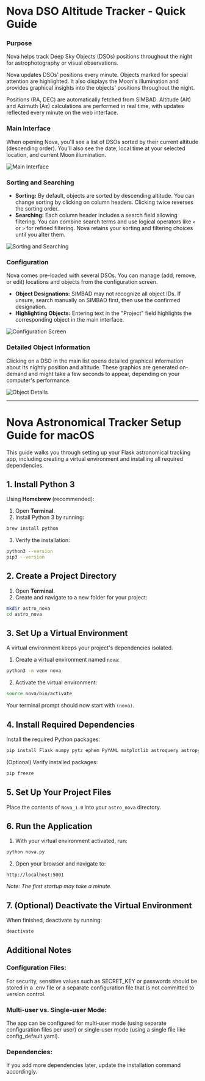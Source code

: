 # Nova DSO Altitude Tracker - Quick Guide

### Purpose
Nova helps track Deep Sky Objects (DSOs) positions throughout the night for astrophotography or visual observations.

Nova updates DSOs' positions every minute. Objects marked for special attention are highlighted. It also displays the Moon's illumination and provides graphical insights into the objects' positions throughout the night.

Positions (RA, DEC) are automatically fetched from SIMBAD. Altitude (Alt) and Azimuth (Az) calculations are performed in real time, with updates reflected every minute on the web interface.

### Main Interface
When opening Nova, you'll see a list of DSOs sorted by their current altitude (descending order). You'll also see the date, local time at your selected location, and current Moon illumination.

![Main Interface](doc/Screenshot1.png)

### Sorting and Searching
- **Sorting:** By default, objects are sorted by descending altitude. You can change sorting by clicking on column headers. Clicking twice reverses the sorting order.
- **Searching:** Each column header includes a search field allowing filtering. You can combine search terms and use logical operators like `<` or `>` for refined filtering. Nova retains your sorting and filtering choices until you alter them.

![Sorting and Searching](doc/Screenshot2.png)

### Configuration
Nova comes pre-loaded with several DSOs. You can manage (add, remove, or edit) locations and objects from the configuration screen.

- **Object Designations:** SIMBAD may not recognize all object IDs. If unsure, search manually on SIMBAD first, then use the confirmed designation.
- **Highlighting Objects:** Entering text in the "Project" field highlights the corresponding object in the main interface.

![Configuration Screen](doc/Screenshot3.png)

### Detailed Object Information
Clicking on a DSO in the main list opens detailed graphical information about its nightly position and altitude. These graphics are generated on-demand and might take a few seconds to appear, depending on your computer's performance.

![Object Details](doc/Screenshot4.png)

---

# Nova Astronomical Tracker Setup Guide for macOS

This guide walks you through setting up your Flask astronomical tracking app, including creating a virtual environment and installing all required dependencies.

## 1. Install Python 3

Using **Homebrew** (recommended):

1. Open **Terminal**.
2. Install Python 3 by running:

```bash
brew install python
```

3. Verify the installation:

```bash
python3 --version
pip3 --version
```

## 2. Create a Project Directory

1. Open **Terminal**.
2. Create and navigate to a new folder for your project:

```bash
mkdir astro_nova
cd astro_nova
```

## 3. Set Up a Virtual Environment

A virtual environment keeps your project's dependencies isolated.

1. Create a virtual environment named `nova`:

```bash
python3 -m venv nova
```

2. Activate the virtual environment:

```bash
source nova/bin/activate
```

Your terminal prompt should now start with `(nova)`.

## 4. Install Required Dependencies

Install the required Python packages:

```bash
pip install Flask numpy pytz ephem PyYAML matplotlib astroquery astropy flask_login python-decouple
```

(Optional) Verify installed packages:

```bash
pip freeze
```

## 5. Set Up Your Project Files

Place the contents of `Nova_1.0` into your `astro_nova` directory.

## 6. Run the Application

1. With your virtual environment activated, run:

```bash
python nova.py
```

2. Open your browser and navigate to:

```
http://localhost:5001
```

*Note: The first startup may take a minute.*

## 7. (Optional) Deactivate the Virtual Environment

When finished, deactivate by running:

```bash
deactivate
```


## Additional Notes

### Configuration Files:
For security, sensitive values such as SECRET_KEY or passwords should be stored in a .env file or a separate configuration file that is not committed to version control.

### Multi‑user vs. Single‑user Mode:
The app can be configured for multi‑user mode (using separate configuration files per user) or single‑user mode (using a single file like config_default.yaml).

### Dependencies:
If you add more dependencies later, update the installation command accordingly.
